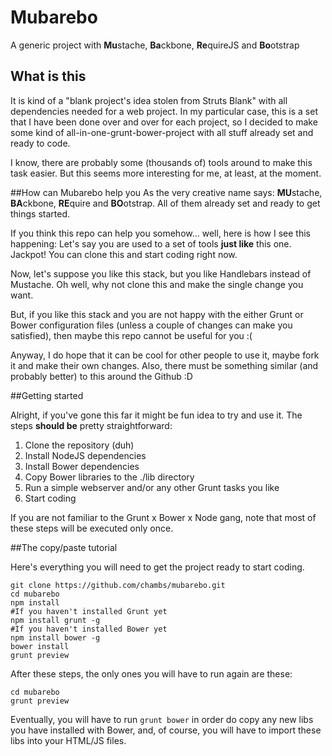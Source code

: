 # Mubarebo

A generic project with **Mu**stache, **Ba**ckbone, **Re**quireJS and **Bo**otstrap

## What is this
It is kind of a "blank project's idea stolen from Struts Blank" with all dependencies needed for a web project.
In my particular case, this is a set that I have been done over and over for each project, so I decided to make some kind of all-in-one-grunt-bower-project with all stuff already set and ready to code.

I know, there are probably some (thousands of) tools around to make this task easier. But this seems more interesting for me, at least, at the moment.

##How can Mubarebo help you
As the very creative name says: **MU**stache, **BA**ckbone, **RE**quire and **BO**otstrap.
All of them already set and ready to get things started.

If you think this repo can help you somehow... well, here is how I see this happening: Let's say you are used to a set of tools **just like** this one. Jackpot! You can clone this and start coding right now.

Now, let's suppose you like this stack, but you like Handlebars instead of Mustache. Oh well, why not clone this and make the single change you want.

But, if you like this stack and you are not happy with the either Grunt or Bower configuration files (unless a couple of changes can make you satisfied), then maybe this repo cannot be useful for you :(

Anyway, I do hope that it can be cool for other people to use it, maybe fork it and make their own changes. Also, there must be something similar (and probably better) to this around the Github :D

##Getting started

Alright, if you've gone this far it might be fun idea to try and use it.
The steps **should be** pretty straightforward:

1. Clone the repository (duh)
2. Install NodeJS dependencies
3. Install Bower dependencies
4. Copy Bower libraries to the ./lib directory
5. Run a simple webserver and/or any other Grunt tasks you like
6. Start coding

If you are not familiar to the Grunt x Bower x Node gang, note that most of these steps will be executed only once.

##The copy/paste tutorial

Here's everything you will need to get the project ready to start coding.


```shell
git clone https://github.com/chambs/mubarebo.git
cd mubarebo
npm install
#If you haven't installed Grunt yet
npm install grunt -g
#If you haven't installed Bower yet
npm install bower -g
bower install
grunt preview
```

After these steps, the only ones you will have to run again are these:

```shell
cd mubarebo
grunt preview
```

Eventually, you will have to run `grunt bower` in order do copy any new libs you have installed with Bower, and, of course, you will have to import these libs into your HTML/JS files.
